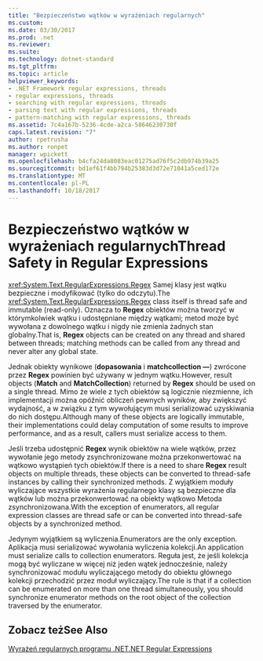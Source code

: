 ```yaml
---
title: "Bezpieczeństwo wątków w wyrażeniach regularnych"
ms.custom: 
ms.date: 03/30/2017
ms.prod: .net
ms.reviewer: 
ms.suite: 
ms.technology: dotnet-standard
ms.tgt_pltfrm: 
ms.topic: article
helpviewer_keywords:
- .NET Framework regular expressions, threads
- regular expressions, threads
- searching with regular expressions, threads
- parsing text with regular expressions, threads
- pattern-matching with regular expressions, threads
ms.assetid: 7c4a167b-5236-4cde-a2ca-58646230730f
caps.latest.revision: "7"
author: rpetrusha
ms.author: ronpet
manager: wpickett
ms.openlocfilehash: b4cfa24da8083eac01275ad76f5c2db974b39a25
ms.sourcegitcommit: bd1ef61f4bb794b25383d3d72e71041a5ced172e
ms.translationtype: MT
ms.contentlocale: pl-PL
ms.lasthandoff: 10/18/2017
---
```

# <a name="thread-safety-in-regular-expressions"></a><span data-ttu-id="c41dd-102">Bezpieczeństwo wątków w wyrażeniach regularnych</span><span class="sxs-lookup"><span data-stu-id="c41dd-102">Thread Safety in Regular Expressions</span></span>
<span data-ttu-id="c41dd-103"><xref:System.Text.RegularExpressions.Regex> Samej klasy jest wątku bezpieczne i modyfikować (tylko do odczytu).</span><span class="sxs-lookup"><span data-stu-id="c41dd-103">The <xref:System.Text.RegularExpressions.Regex> class itself is thread safe and immutable (read-only).</span></span> <span data-ttu-id="c41dd-104">Oznacza to **Regex** obiektów można tworzyć w którymkolwiek wątku i udostępniane między wątkami; metod może być wywołana z dowolnego wątku i nigdy nie zmienia żadnych stan globalny.</span><span class="sxs-lookup"><span data-stu-id="c41dd-104">That is, **Regex** objects can be created on any thread and shared between threads; matching methods can be called from any thread and never alter any global state.</span></span>  
  
 <span data-ttu-id="c41dd-105">Jednak obiekty wynikowe (**dopasowania** i **matchcollection —**) zwrócone przez **Regex** powinien być używany w jednym wątku.</span><span class="sxs-lookup"><span data-stu-id="c41dd-105">However, result objects (**Match** and **MatchCollection**) returned by **Regex** should be used on a single thread.</span></span> <span data-ttu-id="c41dd-106">Mimo że wiele z tych obiektów są logicznie niezmienne, ich implementacji można opóźnić obliczeń pewnych wyników, aby zwiększyć wydajność, a w związku z tym wywołującym musi serializować uzyskiwania do nich dostępu.</span><span class="sxs-lookup"><span data-stu-id="c41dd-106">Although many of these objects are logically immutable, their implementations could delay computation of some results to improve performance, and as a result, callers must serialize access to them.</span></span>  
  
 <span data-ttu-id="c41dd-107">Jeśli trzeba udostępnić **Regex** wynik obiektów na wiele wątków, przez wywołanie jego metody zsynchronizowane można przekonwertować na wątkowo wystąpień tych obiektów.</span><span class="sxs-lookup"><span data-stu-id="c41dd-107">If there is a need to share **Regex** result objects on multiple threads, these objects can be converted to thread-safe instances by calling their synchronized methods.</span></span> <span data-ttu-id="c41dd-108">Z wyjątkiem moduły wyliczające wszystkie wyrażenia regularnego klasy są bezpieczne dla wątków lub można przekonwertować na obiekty wątkowo Metoda zsynchronizowana.</span><span class="sxs-lookup"><span data-stu-id="c41dd-108">With the exception of enumerators, all regular expression classes are thread safe or can be converted into thread-safe objects by a synchronized method.</span></span>  
  
 <span data-ttu-id="c41dd-109">Jedynym wyjątkiem są wyliczenia.</span><span class="sxs-lookup"><span data-stu-id="c41dd-109">Enumerators are the only exception.</span></span> <span data-ttu-id="c41dd-110">Aplikacja musi serializować wywołania wyliczenia kolekcji.</span><span class="sxs-lookup"><span data-stu-id="c41dd-110">An application must serialize calls to collection enumerators.</span></span> <span data-ttu-id="c41dd-111">Reguła jest, że jeśli kolekcja mogą być wyliczane w więcej niż jeden wątek jednocześnie, należy synchronizować modułu wyliczającego metody do obiektu głównego kolekcji przechodzić przez moduł wyliczający.</span><span class="sxs-lookup"><span data-stu-id="c41dd-111">The rule is that if a collection can be enumerated on more than one thread simultaneously, you should synchronize enumerator methods on the root object of the collection traversed by the enumerator.</span></span>  
  
## <a name="see-also"></a><span data-ttu-id="c41dd-112">Zobacz też</span><span class="sxs-lookup"><span data-stu-id="c41dd-112">See Also</span></span>  
 [<span data-ttu-id="c41dd-113">Wyrażeń regularnych programu .NET</span><span class="sxs-lookup"><span data-stu-id="c41dd-113">.NET Regular Expressions</span></span>](../../../docs/standard/base-types/regular-expressions.md)
